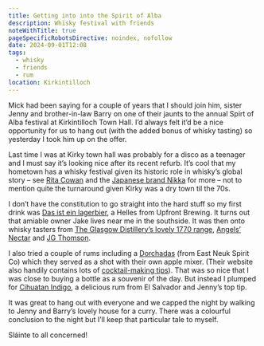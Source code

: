 ```yaml
---
title: Getting into into the Spirit of Alba
description: Whisky festival with friends
noteWithTitle: true
pageSpecificRobotsDirective: noindex, nofollow
date: 2024-09-01T12:08
tags:
  - whisky
  - friends
  - rum
location: Kirkintilloch
---
```

Mick had been saying for a couple of years that I should join him, sister Jenny and brother-in-law Barry on one of their jaunts to the annual Spirt of Alba festival at Kirkintilloch Town Hall. I’d always felt it’d be a nice opportunity for us to hang out (with the added bonus of whisky tasting) so yesterday I took him up on the offer.

Last time I was at Kirky town hall was probably for a disco as a teenager and I must say it’s looking nice after its recent refurb. It’s cool that my hometown has a whisky festival given its historic role in whisky’s global story – see [Rita Cowan](https://www.eastdunbarton.gov.uk/news/kirkintilloch-woman-who-became-whisky-pioneer-japan-remembered) and the [Japanese brand Nikka](https://www.nikka.com/eng/story/founder/) for more – not to mention quite the turnaround given Kirky was a dry town til the 70s. 

I don’t have the constitution to go straight into the hard stuff so my first drink was [Das ist ein lagerbier](https://www.upfrontbrewing.com/shop/8uxlsnaosakrfdt2ealrfhffinepoi-rlnmg), a Helles from Upfront Brewing. It turns out that amiable owner Jake lives near me in the southside. It was then onto whisky tasters from [The Glasgow Distillery’s lovely 1770 range](https://www.glasgowdistillery.com/browse/c-1770-Single-Malt-Whisky-2/), [Angels’ Nectar](https://www.angelsnectar.co.uk/en/home.php) and [JG Thomson](https://jgthomson.com/shop). 

I also tried a couple of rums including a [Dorchadas](https://eastneukspirit.co/product/dorchadas-amber-spiced-rum/) (from East Neuk Spirit Co) which they served as a shot with their own apple mixer. (Their website also handily contains lots of [cocktail-making tips](https://eastneukspirit.co/how-to-sesh/)). That was so nice that I was close to buying a bottle as a souvenir of the day. But instead I plumped for [Cihuatan Indigo](https://www.roncihuatan.com/eu/ron-indigo/), a delicious rum from El Salvador and Jenny’s top tip. 

It was great to hang out with everyone and we capped the night by walking to Jenny and Barry’s lovely house for a curry. There was a colourful conclusion to the night but I’ll keep that particular tale to myself.

Sláinte to all concerned!
